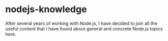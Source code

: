 # nodejs-knowledge

After several years of working with Node.js, I have decided to join all the useful content that I have found about general and concrete Node.js topics here. 
